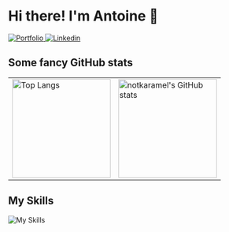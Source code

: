 <h1> Hi there! I'm Antoine 👋 </h1>

<a href="https://antoinephan.me" target="_blank" rel="noreferrer"> <img src="https://img.shields.io/badge/my%20website-informational?style=for-the-badge" alt="Portfolio"> </a>
<a href="https://www.linkedin.com/in/antoinephan/" target="_blank" rel="noopener noreferrer nofollow"> <img src="https://img.shields.io/badge/LinkedIn-blue?style=for-the-badge" alt="Linkedin"> </a>

<h2>  Some fancy GitHub stats </h2>

<table>
<tr>
<td valign="middle"> 

<img src="https://github-readme-stats.vercel.app/api/top-langs/?username=notkaramel&layout=compact&theme=tokyonight&langs_count=8&hide=cmake" alt="Top Langs" height="200vh"/>

</td>
<td valign="middle">

<img alt="notkaramel's GitHub stats" src="https://github-readme-stats.vercel.app/api?username=notkaramel&show_icons=true&theme=tokyonight&count_private=true"  height="200vh"/>

</td>
</tr>
</table>

## My Skills

![My Skills](https://skillicons.dev/icons?i=c,cpp,python,bash,java,react,js,css,html,git,vim,sass,v,raspberrypi,linux,pr,ai,ps&perline=9)


<!-- 
[![My Website](https://img.shields.io/badge/my%20website-informational?style=for-the-badge)](https://antoinephan.me) -->

<!-- [![LinkedIn](https://img.shields.io/badge/LinkedIn-blue?style=for-the-badge)](https://www.linkedin.com/in/antoinephan/) -->

<!-- ![](https://github-readme-streak-stats.herokuapp.com/?user=notkaramel&theme=tokyonight&hide_border=false) -->

## 

<!--
- 🔭 I’m currently working on ...
- 🌱 I’m currently learning ...
- 👯 I’m looking to collaborate on ...
- 🤔 I’m looking for help with ...
- 💬 Ask me about ...
- 📫 How to reach me: ...
- 😄 Pronouns: ...
- ⚡ Fun fact: ...
-->
<!-- test: add another commit after added a pull request -->
<!--  extra test -->
